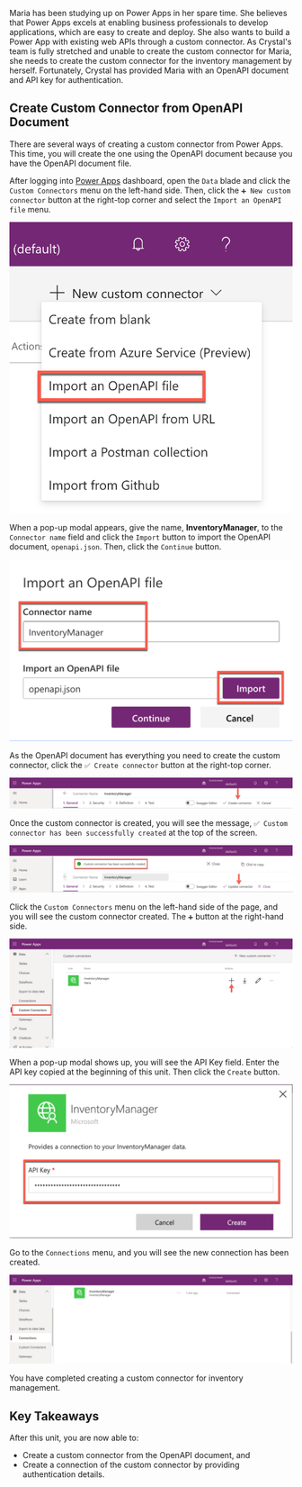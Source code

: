 Maria has been studying up on Power Apps in her spare time. She believes that Power Apps excels at enabling business professionals to develop applications, which are easy to create and deploy. She also wants to build a Power App with existing web APIs through a custom connector. As Crystal's team is fully stretched and unable to create the custom connector for Maria, she needs to create the custom connector for the inventory management by herself. Fortunately, Crystal has provided Maria with an OpenAPI document and API key for authentication.


## Create Custom Connector from OpenAPI Document ##

There are several ways of creating a custom connector from Power Apps. This time, you will create the one using the OpenAPI document because you have the OpenAPI document file.

After logging into [Power Apps][pa] dashboard, open the `Data` blade and click the `Custom Connectors` menu on the left-hand side. Then, click the `➕ New custom connector` button at the right-top corner and select the `Import an OpenAPI file` menu.

![Many Ways Creating Custom Connector][image-01]

When a pop-up modal appears, give the name, **InventoryManager**, to the `Connector name` field and click the `Import` button to import the OpenAPI document, `openapi.json`. Then, click the `Continue` button.

![OpenAPI File Import][image-02]

As the OpenAPI document has everything you need to create the custom connector, click the `✅ Create connector` button at the right-top corner.

![Custom Connector General Tab Create Connector][image-03]

Once the custom connector is created, you will see the message, `✅ Custom connector has been successfully created` at the top of the screen.

![Custom Connector General Tab Connector Created][image-04]

Click the `Custom Connectors` menu on the left-hand side of the page, and you will see the custom connector created. The `➕` button at the right-hand side.

![New Custom Connector][image-05]

When a pop-up modal shows up, you will see the API Key field. Enter the API key copied at the beginning of this unit. Then click the `Create` button.

![New Custom Connector Pop-up Modal][image-06]

Go to the `Connections` menu, and you will see the new connection has been created.

![New Connection][image-07]

You have completed creating a custom connector for inventory management.


## Key Takeaways ##

After this unit, you are now able to:

* Create a custom connector from the OpenAPI document, and
* Create a connection of the custom connector by providing authentication details.


[image-01]: ../media/05-create-custom-connector-with-openapi-01.png
[image-02]: ../media/05-create-custom-connector-with-openapi-02.png
[image-03]: ../media/05-create-custom-connector-with-openapi-03.png
[image-04]: ../media/05-create-custom-connector-with-openapi-04.png
[image-05]: ../media/05-create-custom-connector-with-openapi-05.png
[image-06]: ../media/05-create-custom-connector-with-openapi-06.png
[image-07]: ../media/05-create-custom-connector-with-openapi-07.png

[pa]: https://powerapps.microsoft.com/
